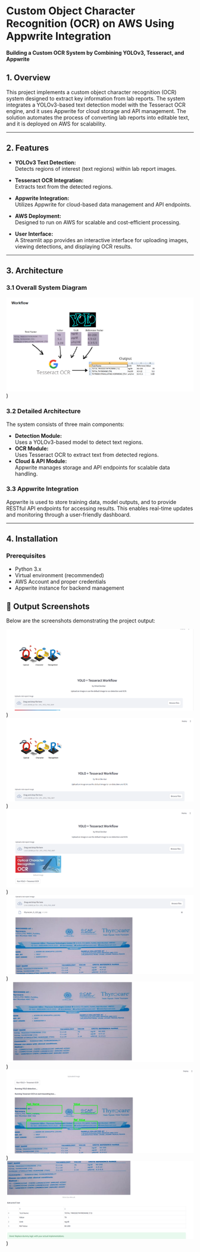 # Custom Object Character Recognition (OCR) on AWS Using Appwrite Integration

**Building a Custom OCR System by Combining YOLOv3, Tesseract, and Appwrite**


## 1. Overview

This project implements a custom object character recognition (OCR) system designed to extract key information from lab reports. The system integrates a YOLOv3-based text detection model with the Tesseract OCR engine, and it uses Appwrite for cloud storage and API management. The solution automates the process of converting lab reports into editable text, and it is deployed on AWS for scalability.

---

## 2. Features

- **YOLOv3 Text Detection:**  
  Detects regions of interest (text regions) within lab report images.

- **Tesseract OCR Integration:**  
  Extracts text from the detected regions.

- **Appwrite Integration:**  
  Utilizes Appwrite for cloud-based data management and API endpoints.

- **AWS Deployment:**  
  Designed to run on AWS for scalable and cost-efficient processing.

- **User Interface:**  
  A Streamlit app provides an interactive interface for uploading images, viewing detections, and displaying OCR results.

---

## 3. Architecture

### 3.1 Overall System Diagram

![image](https://github.com/minalmmm/Custom-Object-Character-Recognition-/blob/main/images/img.png))


### 3.2 Detailed Architecture

The system consists of three main components:
- **Detection Module:**  
  Uses a YOLOv3-based model to detect text regions.
- **OCR Module:**  
  Uses Tesseract OCR to extract text from detected regions.
- **Cloud & API Module:**  
  Appwrite manages storage and API endpoints for scalable data handling.

### 3.3 Appwrite Integration

Appwrite is used to store training data, model outputs, and to provide RESTful API endpoints for accessing results. This enables real-time updates and monitoring through a user-friendly dashboard.

---

## 4. Installation

### Prerequisites

- Python 3.x  
- Virtual environment (recommended)  
- AWS Account and proper credentials  
- Appwrite instance for backend management


## 📸 Output Screenshots

Below are the screenshots demonstrating the project output:

![image](https://github.com/minalmmm/Custom-Object-Character-Recognition-/blob/main/images/img3.png))
![image](https://github.com/minalmmm/Custom-Object-Character-Recognition-/blob/main/images/img5.png))
![image](https://github.com/minalmmm/Custom-Object-Character-Recognition-/blob/main/images/img4.png))
![image](https://github.com/minalmmm/Custom-Object-Character-Recognition-/blob/main/images/img7.png))
![image](https://github.com/minalmmm/Custom-Object-Character-Recognition-/blob/main/images/img6.png))
![image](https://github.com/minalmmm/Custom-Object-Character-Recognition-/blob/main/images/img8.png))
![image](https://github.com/minalmmm/Custom-Object-Character-Recognition-/blob/main/images/img9.png))



